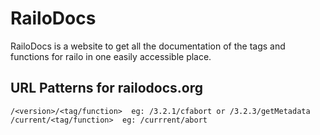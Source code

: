 RailoDocs
=========

RailoDocs is a website to get all the documentation of the tags and functions for railo in one easily accessible place. 





URL Patterns for railodocs.org 
------------------------------
	/<version>/<tag/function>  eg: /3.2.1/cfabort or /3.2.3/getMetadata
	/current/<tag/function>  eg: /currrent/abort
	
	
	